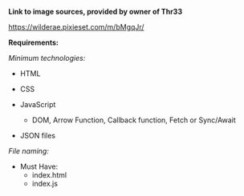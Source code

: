 **Link to image sources, provided by owner of Thr33**

https://wilderae.pixieset.com/m/bMgqJr/

**Requirements:**

_Minimum technologies:_

- HTML
- CSS
- JavaScript

  - DOM, Arrow Function, Callback function, Fetch or Sync/Await
- JSON files

_File naming:_

- Must Have:
  - index.html
  - index.js
